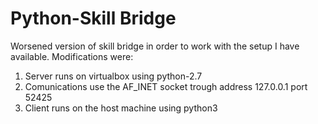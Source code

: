 # Python-Skill Bridge


Worsened version of skill bridge in order to work with the setup I have available. Modifications were:

1) Server runs on virtualbox using python-2.7
2) Comunications use the AF_INET socket trough address 127.0.0.1 port 52425
3) Client runs on the host machine using python3

